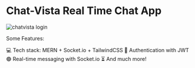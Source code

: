 # Chat-Vista Real Time Chat App

![chatvista login](https://github.com/Devottam2809/Chat-Vista/assets/96367023/fcc10058-992d-43d8-ab5c-90fd75aac045) 

Some Features:

💻 Tech stack: MERN + Socket.io + TailwindCSS
🔐 Authentication with JWT
🟢 Real-time messaging with Socket.io
⏳ And much more!
